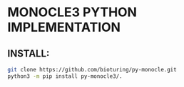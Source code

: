 # MONOCLE3 PYTHON IMPLEMENTATION


## INSTALL:
```bash
git clone https://github.com/bioturing/py-monocle.git
python3 -m pip install py-monocle3/.
```
